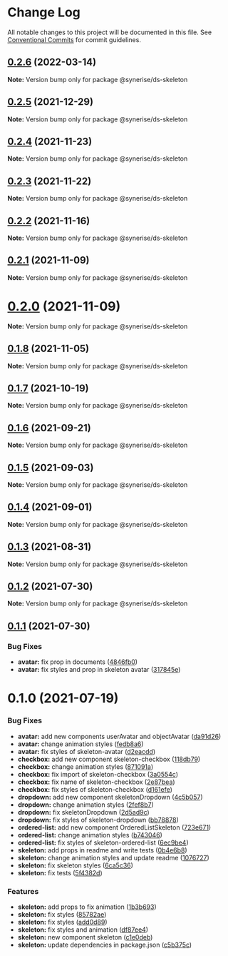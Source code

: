 # Change Log

All notable changes to this project will be documented in this file.
See [Conventional Commits](https://conventionalcommits.org) for commit guidelines.

## [0.2.6](https://github.com/Synerise/synerise-design/compare/@synerise/ds-skeleton@0.2.5...@synerise/ds-skeleton@0.2.6) (2022-03-14)

**Note:** Version bump only for package @synerise/ds-skeleton





## [0.2.5](https://github.com/Synerise/synerise-design/compare/@synerise/ds-skeleton@0.2.4...@synerise/ds-skeleton@0.2.5) (2021-12-29)

**Note:** Version bump only for package @synerise/ds-skeleton





## [0.2.4](https://github.com/Synerise/synerise-design/compare/@synerise/ds-skeleton@0.2.3...@synerise/ds-skeleton@0.2.4) (2021-11-23)

**Note:** Version bump only for package @synerise/ds-skeleton





## [0.2.3](https://github.com/Synerise/synerise-design/compare/@synerise/ds-skeleton@0.2.2...@synerise/ds-skeleton@0.2.3) (2021-11-22)

**Note:** Version bump only for package @synerise/ds-skeleton





## [0.2.2](https://github.com/Synerise/synerise-design/compare/@synerise/ds-skeleton@0.2.1...@synerise/ds-skeleton@0.2.2) (2021-11-16)

**Note:** Version bump only for package @synerise/ds-skeleton





## [0.2.1](https://github.com/Synerise/synerise-design/compare/@synerise/ds-skeleton@0.1.8...@synerise/ds-skeleton@0.2.1) (2021-11-09)

**Note:** Version bump only for package @synerise/ds-skeleton





# [0.2.0](https://github.com/Synerise/synerise-design/compare/@synerise/ds-skeleton@0.1.8...@synerise/ds-skeleton@0.2.0) (2021-11-09)

**Note:** Version bump only for package @synerise/ds-skeleton





## [0.1.8](https://github.com/Synerise/synerise-design/compare/@synerise/ds-skeleton@0.1.7...@synerise/ds-skeleton@0.1.8) (2021-11-05)

**Note:** Version bump only for package @synerise/ds-skeleton





## [0.1.7](https://github.com/Synerise/synerise-design/compare/@synerise/ds-skeleton@0.1.6...@synerise/ds-skeleton@0.1.7) (2021-10-19)

**Note:** Version bump only for package @synerise/ds-skeleton





## [0.1.6](https://github.com/Synerise/synerise-design/compare/@synerise/ds-skeleton@0.1.5...@synerise/ds-skeleton@0.1.6) (2021-09-21)

**Note:** Version bump only for package @synerise/ds-skeleton





## [0.1.5](https://github.com/Synerise/synerise-design/compare/@synerise/ds-skeleton@0.1.4...@synerise/ds-skeleton@0.1.5) (2021-09-03)

**Note:** Version bump only for package @synerise/ds-skeleton





## [0.1.4](https://github.com/Synerise/synerise-design/compare/@synerise/ds-skeleton@0.1.3...@synerise/ds-skeleton@0.1.4) (2021-09-01)

**Note:** Version bump only for package @synerise/ds-skeleton





## [0.1.3](https://github.com/Synerise/synerise-design/compare/@synerise/ds-skeleton@0.1.2...@synerise/ds-skeleton@0.1.3) (2021-08-31)

**Note:** Version bump only for package @synerise/ds-skeleton





## [0.1.2](https://github.com/Synerise/synerise-design/compare/@synerise/ds-skeleton@0.1.1...@synerise/ds-skeleton@0.1.2) (2021-07-30)

**Note:** Version bump only for package @synerise/ds-skeleton





## [0.1.1](https://github.com/Synerise/synerise-design/compare/@synerise/ds-skeleton@0.1.0...@synerise/ds-skeleton@0.1.1) (2021-07-30)


### Bug Fixes

* **avatar:** fix prop in documents ([4846fb0](https://github.com/Synerise/synerise-design/commit/4846fb0eb58a6edc621400eaeecf8fcb9150804b))
* **avatar:** fix styles and prop in skeleton avatar ([317845e](https://github.com/Synerise/synerise-design/commit/317845ed1b044fb9b5cf4e613e7f8baec2d1a247))





# 0.1.0 (2021-07-19)


### Bug Fixes

* **avatar:** add new components userAvatar and objectAvatar ([da91d26](https://github.com/Synerise/synerise-design/commit/da91d2669d6c541c0e0f7c62aab88fa012899783))
* **avatar:** change animation styles ([fedb8a6](https://github.com/Synerise/synerise-design/commit/fedb8a669cf56034568f0b4f8a564f4329272cec))
* **avatar:** fix styles of skeleton-avatar ([d2eacdd](https://github.com/Synerise/synerise-design/commit/d2eacdd35bccbc789453e31a811f19edd5764ecb))
* **checkbox:** add new component skeleton-checkbox ([118db79](https://github.com/Synerise/synerise-design/commit/118db7969353b4a4666991bdd1c0870bd5f9a9b5))
* **checkbox:** change animation styles ([871091a](https://github.com/Synerise/synerise-design/commit/871091a4efebdc564ce741a5aa1f1f069cb1a4be))
* **checkbox:** fix import of skeleton-checkbox ([3a0554c](https://github.com/Synerise/synerise-design/commit/3a0554cb88aa1b34c5671d285ab2f87582ba651f))
* **checkbox:** fix name of skeleton-checkbox ([2e87bea](https://github.com/Synerise/synerise-design/commit/2e87bea0fa94bcad603ca7d706be0b6e937a4374))
* **checkbox:** fix styles of skeleton-checkbox ([d161efe](https://github.com/Synerise/synerise-design/commit/d161efe99ca679291172c41a29f1a8a094e4f72a))
* **dropdown:** add new component skeletonDropdown ([4c5b057](https://github.com/Synerise/synerise-design/commit/4c5b057eabd44a3159f7c78b46d8057ef7af8a9a))
* **dropdown:** change animation styles ([2fef8b7](https://github.com/Synerise/synerise-design/commit/2fef8b7491b45bea1d9dbc0d30f023c0221ea2ef))
* **dropdown:** fix skeletonDropdown ([2d5ad9c](https://github.com/Synerise/synerise-design/commit/2d5ad9c9e29d0198f1c60abdc47654f67bbefe15))
* **dropdown:** fix styles of skeleton-dropdown ([bb78878](https://github.com/Synerise/synerise-design/commit/bb78878ff2d3abe3f302d928297161589bb7ce76))
* **ordered-list:** add new component OrderedListSkeleton ([723e671](https://github.com/Synerise/synerise-design/commit/723e67158ac133073c5387ed104c39f87722aa5c))
* **ordered-list:** change animation styles ([b743046](https://github.com/Synerise/synerise-design/commit/b74304619e57f96534d99b60bfc002b8274373cb))
* **ordered-list:** fix styles of skeleton-ordered-list ([6ec9be4](https://github.com/Synerise/synerise-design/commit/6ec9be46681e59936e20ab13c4bb449f621adb01))
* **skeleton:** add props in readme and write tests ([0b4e6b8](https://github.com/Synerise/synerise-design/commit/0b4e6b8d23e538d7efe17b3348a9727f6b8c9f31))
* **skeleton:** change animation styles and update readme ([1076727](https://github.com/Synerise/synerise-design/commit/1076727160834593c7c30ec3e1ce28f52d0ca076))
* **skeleton:** fix skeleton styles ([6ca5c36](https://github.com/Synerise/synerise-design/commit/6ca5c36fae5e3333d2da468cc7eef4ee295aafc4))
* **skeleton:** fix tests ([5f4382d](https://github.com/Synerise/synerise-design/commit/5f4382db39a4effa40610f5d6148e74bc874c68c))


### Features

* **skeleton:** add props to fix animation ([1b3b693](https://github.com/Synerise/synerise-design/commit/1b3b6931e188e0c843075067a0c2a7f3c7d5f1ab))
* **skeleton:** fix styles ([85782ae](https://github.com/Synerise/synerise-design/commit/85782ae253927676e517d03cdf6cd05ade26a31d))
* **skeleton:** fix styles ([add0d89](https://github.com/Synerise/synerise-design/commit/add0d89cb837ed972717230eabb6f9277a5ab317))
* **skeleton:** fix styles and animation ([df87ee4](https://github.com/Synerise/synerise-design/commit/df87ee42473f0cc1d3c25fd0bf6ac3ec5d995235))
* **skeleton:** new component skeleton ([c1e0deb](https://github.com/Synerise/synerise-design/commit/c1e0deb5952121232c7300468e8145b4a8fd1b12))
* **skeleton:** update dependencies in package.json ([c5b375c](https://github.com/Synerise/synerise-design/commit/c5b375c56fe03e81f889f2c231b3b6de3f47b5c0))
